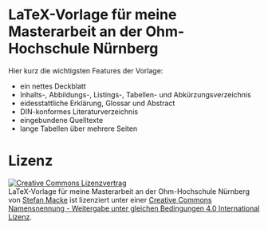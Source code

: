 # LaTeX-Vorlage für meine Masterarbeit an der Ohm-Hochschule Nürnberg

Hier kurz die wichtigsten Features der Vorlage:

*   ein nettes Deckblatt
*   Inhalts-, Abbildungs-, Listings-, Tabellen- und Abkürzungsverzeichnis
*   eidesstattliche Erklärung, Glossar und Abstract
*   DIN-konformes Literaturverzeichnis
*   eingebundene Quelltexte
*   lange Tabellen über mehrere Seiten

# Lizenz

[![Creative Commons Lizenzvertrag](https://i.creativecommons.org/l/by-sa/4.0/88x31.png)](http://creativecommons.org/licenses/by-sa/4.0/)  
LaTeX-Vorlage für meine Masterarbeit an der Ohm-Hochschule Nürnberg von [Stefan Macke](https://github.com/StefanMacke/latex-vorlage-masterarbeit) ist lizenziert unter einer [Creative Commons Namensnennung - Weitergabe unter gleichen Bedingungen 4.0 International Lizenz](http://creativecommons.org/licenses/by-sa/4.0/).